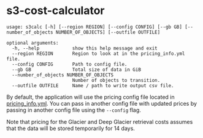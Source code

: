 # s3-cost-calculator

```
usage: s3calc [-h] [--region REGION] [--config CONFIG] [--gb GB] [--number_of_objects NUMBER_OF_OBJECTS] [--outfile OUTFILE]

optional arguments:
  -h, --help            show this help message and exit
  --region REGION       Region to look at in the pricing_info.yml file.
  --config CONFIG       Path to config file.
  --gb GB               Total size of data in GiB
  --number_of_objects NUMBER_OF_OBJECTS
                        Number of objects to transition.
  --outfile OUTFILE     Name / path to write output csv file.
```

By default, the application will use the pricing config file located in [pricing_info.yml](./src/s3calc/pricing_info.yml). 
You can pass in another config file with updated prices by passing in another config file using the `--config` flag.

Note that pricing for the Glacier and Deep Glacier retrieval costs assumes that the data will be stored temporarily for 14 days.